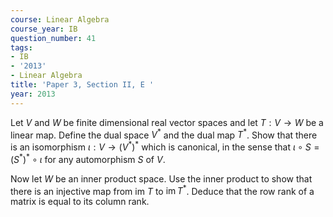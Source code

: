 ```yaml
---
course: Linear Algebra
course_year: IB
question_number: 41
tags:
- IB
- '2013'
- Linear Algebra
title: 'Paper 3, Section II, E '
year: 2013
---
```




Let $V$ and $W$ be finite dimensional real vector spaces and let $T: V \rightarrow W$ be a linear map. Define the dual space $V^{*}$ and the dual map $T^{*}$. Show that there is an isomorphism $\iota: V \rightarrow\left(V^{*}\right)^{*}$ which is canonical, in the sense that $\iota \circ S=\left(S^{*}\right)^{*} \circ \iota$ for any automorphism $S$ of $V$.

Now let $W$ be an inner product space. Use the inner product to show that there is an injective map from im $T$ to $\operatorname{im} T^{*}$. Deduce that the row rank of a matrix is equal to its column rank.